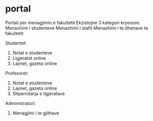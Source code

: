 portal
======
Portali per menagjimin e fakultetit
Ekzistojne 3 kategori kryesore:
Menaxhimi i studenteve
Menaxhimi i stafit
Menaxhimi i te dhenave te fakultetit

Studentet:
1) Notat e studenteve
2) Ligjeratat online
3) Lajmet, gazeta online

Profesoret:
1) Notat e studenteve
2) Lajmet, gazeta online
3) Shperndarja e ligjeratave

Administratori:
1) Menagjimi i te gjithave
